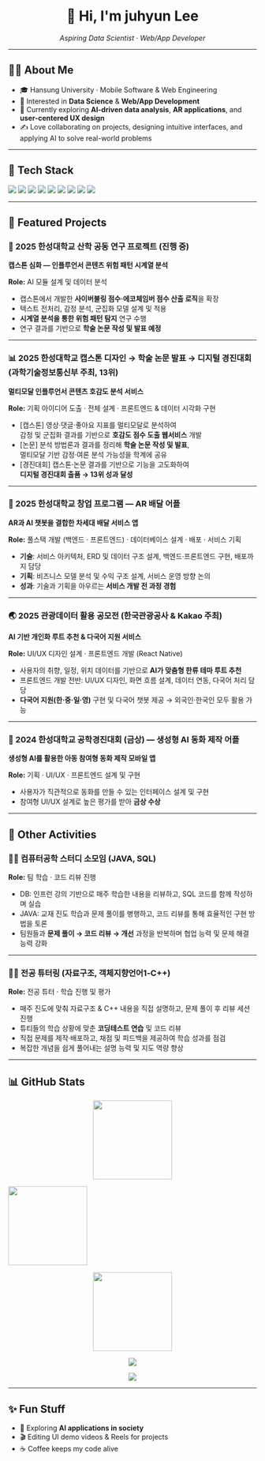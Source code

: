 <h1 align="center">👋 Hi, I'm juhyun Lee</h1>
<p align="center">
  <em>Aspiring Data Scientist · Web/App Developer</em>
</p>

---

## 🧑‍💻 About Me
- 🎓 Hansung University · Mobile Software & Web Engineering
- 🚀 Interested in **Data Science** & **Web/App Development**
- 🌱 Currently exploring **AI-driven data analysis**, **AR applications**, and **user-centered UX design**
- ✍️ Love collaborating on projects, designing intuitive interfaces, and applying AI to solve real-world problems

---

## 🔧 Tech Stack
<p>
  <!-- Data/AI -->
  <img src="https://img.shields.io/badge/Python-3776AB?logo=python&logoColor=white"/>
  <img src="https://img.shields.io/badge/Pandas-150458?logo=pandas&logoColor=white"/>
  <img src="https://img.shields.io/badge/Scikit--learn-F7931E?logo=scikitlearn&logoColor=white"/>
  <img src="https://img.shields.io/badge/TensorFlow-FF6F00?logo=tensorflow&logoColor=white"/>
  <img src="https://img.shields.io/badge/PyTorch-EE4C2C?logo=pytorch&logoColor=white"/>
  <!-- Web/App -->
  <img src="https://img.shields.io/badge/React Native-61DAFB?logo=react&logoColor=black"/>
  <img src="https://img.shields.io/badge/Spring Boot-6DB33F?logo=springboot&logoColor=white"/>
  <img src="https://img.shields.io/badge/MySQL-4479A1?logo=mysql&logoColor=white"/>
  <img src="https://img.shields.io/badge/AWS-232F3E?logo=amazonaws&logoColor=white"/>
</p>

---

## 📂 Featured Projects

### 🔬 2025 한성대학교 산학 공동 연구 프로젝트 (진행 중)  
**캡스톤 심화 — 인플루언서 콘텐츠 위험 패턴 시계열 분석**

**Role:** AI 모듈 설계 및 데이터 분석  
- 캡스톤에서 개발한 **사이버불링 점수·에코체임버 점수 산출 로직**을 확장  
- 텍스트 전처리, 감정 분석, 군집화 모델 설계 및 적용  
- **시계열 분석을 통한 위험 패턴 탐지** 연구 수행  
- 연구 결과를 기반으로 **학술 논문 작성 및 발표 예정**

___

### 📊 2025 한성대학교 캡스톤 디자인 → 학술 논문 발표 → 디지털 경진대회 (과학기술정보통신부 주최, 13위)  
**멀티모달 인플루언서 콘텐츠 호감도 분석 서비스**

**Role:** 기획 아이디어 도출 · 전체 설계 · 프론트엔드 & 데이터 시각화 구현  
- [캡스톤] 영상·댓글·좋아요 지표를 멀티모달로 분석하여  
  감정 및 군집화 결과를 기반으로 **호감도 점수 도출 웹서비스** 개발  
- [논문] 분석 방법론과 결과를 정리해 **학술 논문 작성 및 발표**,  
  멀티모달 기반 감정·여론 분석 가능성을 학계에 공유  
- [경진대회] 캡스톤·논문 결과를 기반으로 기능을 고도화하여  
  **디지털 경진대회 출품 → 13위 성과 달성**

___

### 🚀 2025 한성대학교 창업 프로그램 — AR 배달 어플  
**AR과 AI 챗봇을 결합한 차세대 배달 서비스 앱**

**Role:** 풀스택 개발 (백엔드 · 프론트엔드) · 데이터베이스 설계 · 배포 · 서비스 기획  
- **기술**: 서비스 아키텍처, ERD 및 데이터 구조 설계, 백엔드·프론트엔드 구현, 배포까지 담당  
- **기획**: 비즈니스 모델 분석 및 수익 구조 설계, 서비스 운영 방향 논의  
- **성과**: 기술과 기획을 아우르는 **서비스 개발 전 과정 경험**

___

### 🌏 2025 관광데이터 활용 공모전 (한국관광공사 & Kakao 주최)  
**AI 기반 개인화 루트 추천 & 다국어 지원 서비스**

**Role:** UI/UX 디자인 설계 · 프론트엔드 개발 (React Native)  
- 사용자의 취향, 일정, 위치 데이터를 기반으로 **AI가 맞춤형 한류 테마 루트 추천**  
- 프론트엔드 개발 전반: UI/UX 디자인, 화면 흐름 설계, 데이터 연동, 다국어 처리 담당  
- **다국어 지원(한·중·일·영)** 구현 및 다국어 챗봇 제공 → 외국인·한국인 모두 활용 가능  

___

### 🏅 2024 한성대학교 공학경진대회 (금상) — 생성형 AI 동화 제작 어플  
**생성형 AI를 활용한 아동 참여형 동화 제작 모바일 앱**

**Role:** 기획 · UI/UX · 프론트엔드 설계 및 구현  
- 사용자가 직관적으로 동화를 만들 수 있는 인터페이스 설계 및 구현  
- 참여형 UI/UX 설계로 높은 평가를 받아 **금상 수상**

---

## 📘 Other Activities

### 👩‍💻 컴퓨터공학 스터디 소모임 (JAVA, SQL)  
**Role:** 팀 학습 · 코드 리뷰 진행  
- DB: 인프런 강의 기반으로 매주 학습한 내용을 리뷰하고, SQL 코드를 함께 작성하며 실습  
- JAVA: 교재 진도 학습과 문제 풀이를 병행하고, 코드 리뷰를 통해 효율적인 구현 방법을 토론  
- 팀원들과 **문제 풀이 → 코드 리뷰 → 개선** 과정을 반복하며 협업 능력 및 문제 해결 능력 강화  

___

### 👩‍🏫 전공 튜터링 (자료구조, 객체지향언어1-C++)  
**Role:** 전공 튜터 · 학습 진행 및 평가  
- 매주 진도에 맞춰 자료구조 & C++ 내용을 직접 설명하고, 문제 풀이 후 리뷰 세션 진행  
- 튜티들의 학습 상황에 맞춘 **코딩테스트 연습** 및 코드 리뷰  
- 직접 문제를 제작·배포하고, 채점 및 피드백을 제공하여 학습 성과를 점검  
- 복잡한 개념을 쉽게 풀어내는 설명 능력 및 지도 역량 향상

---

## 📊 GitHub Stats

<p align="center">
  <!-- 활동 통계 카드 -->
  <img 
    src="https://github-readme-stats.vercel.app/api?username=hana03030&show_icons=true&count_private=true&include_all_commits=true&hide_border=true&theme=radical" 
    height="160"
  />
  
  <!-- 사용 언어 카드 -->
  <img 
    src="https://github-readme-stats.vercel.app/api/top-langs/?username=hana03030&layout=compact&hide_border=true&theme=radical" 
    height="160"
  />
</p>

<p align="center">
  <!-- 연속 커밋 Streak -->
  <img 
    src="https://streak-stats.demolab.com?user=hana03030&theme=radical&hide_border=true" 
    height="160"
  />
</p>

<p align="center">
  <!-- 트로피 -->
  <img 
    src="https://github-profile-trophy.vercel.app/?username=hana03030&theme=onedark&no-frame=true&row=1&column=7" 
  />
</p>

<!-- 스네이크 애니메이션 (추가 설정 필요: GitHub Actions) -->
<p align="center">
  <img src="https://github.com/hana03030/hana03030/blob/output/github-contribution-grid-snake.svg" />
</p>

---

## ✨ Fun Stuff
- 🌈 Exploring **AI applications in society**
- 🎬 Editing UI demo videos & Reels for projects
- ☕ Coffee keeps my code alive

